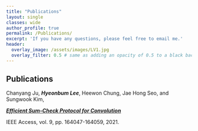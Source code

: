 ```yaml
---
title: "Publications"
layout: single
classes: wide
author_profile: true
permalink: /Publications/
excerpt: 'If you have any questions, please feel free to email me.'
header:
  overlay_image: /assets/images/LV1.jpg
  overlay_filter: 0.5 # same as adding an opacity of 0.5 to a black background
---
```


## Publications

Chanyang Ju, **_Hyeonbum Lee_**, Heewon Chung, Jae Hong Seo, and Sungwook Kim,

**_[Efficient Sum-Check Protocol for Convolution](https://ieeexplore.ieee.org/document/9638642)_**

IEEE Access, vol. 9, pp. 164047-164059, 2021.
